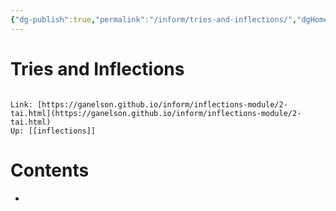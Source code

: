 ```yaml
---
{"dg-publish":true,"permalink":"/inform/tries-and-inflections/","dgHomeLink":true,"dgPassFrontmatter":false}
---
```


# Tries and Inflections
```ad-info

Link: [https://ganelson.github.io/inform/inflections-module/2-tai.html](https://ganelson.github.io/inform/inflections-module/2-tai.html)
Up: [[inflections]]
```

# Contents
- 